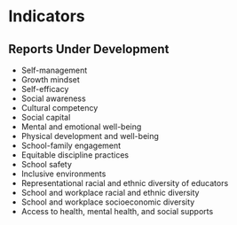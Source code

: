 # **Indicators**

## Reports Under Development
- Self-management
- Growth mindset
- Self-efficacy
- Social awareness
- Cultural competency
- Social capital
- Mental and emotional well-being
- Physical development and well-being
- School-family engagement
- Equitable discipline practices
- School safety
- Inclusive environments
- Representational racial and ethnic diversity of educators
- School and workplace racial and ethnic diversity
- School and workplace socioeconomic diversity
- Access to health, mental health, and social supports

